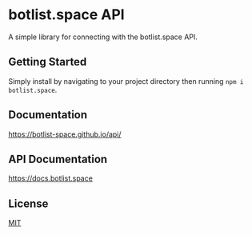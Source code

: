 # botlist.space API
A simple library for connecting with the botlist.space API.

## Getting Started
Simply install by navigating to your project directory then running `npm i botlist.space`.

## Documentation
https://botlist-space.github.io/api/

## API Documentation
https://docs.botlist.space

## License
[MIT](https://github.com/botlist-space/api/blob/master/LICENSE)